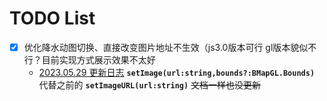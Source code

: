 # TODO List

- [x] 优化降水动图切换、直接改变图片地址不生效（js3.0版本可行 gl版本貌似不行？目前实现方式展示效果不太好
    + [2023.05.29 更新日志](https://lbsyun.baidu.com/index.php?title=jspopularGL/theupdatelog&oldid=18195) 
    **`setImage(url:string,bounds?:BMapGL.Bounds)`** 代替之前的 **`setImageURL(url:string)`** ~~文档一样也没更新~~